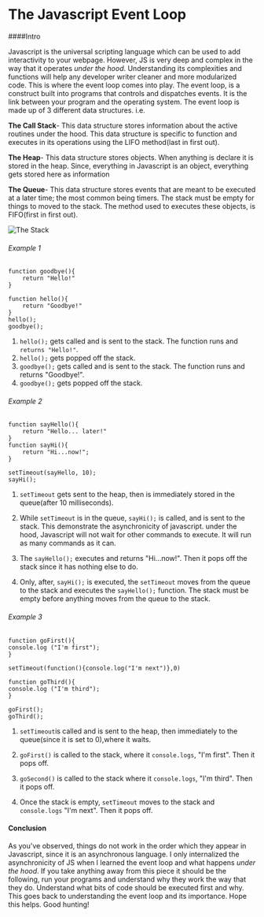The Javascript Event Loop
===
####Intro

Javascript is the universal scripting language which can be used to add interactivity to your webpage. However, JS is very deep and complex in the way that it operates *under the hood*. Understanding its complexities and functions will help any developer writer cleaner and more modularized code. This is where the event loop comes into play.
The event loop, is a construct built into programs that controls and dispatches events. It is the link between your program and the operating system. The event loop is made up of 3 different data structures. i.e.



**The Call Stack**- This data structure stores information about the active routines under the hood. This data structure is specific to function and executes in its operations using the LIFO method(last in first out).

**The Heap**- This data structure stores objects. When anything is declare it is stored in the heap. Since, everything in Javascript is an object, everything gets stored here as information

**The Queue**- This data structure stores events that are meant to be executed at a later time; the most common  being timers. The stack must be empty for things to moved to the stack. The method used to executes these objects, is FIFO(first in first out).

![The Stack](https://encrypted-tbn1.gstatic.com/images?q=tbn:ANd9GcRd8vnnxLXGD40oNqKPs7OYf0EuhHsFHKj0lnFN2rw_sfxPUdfPkQ)

###### Example 1
```
function goodbye(){
	return "Hello!"
}

function hello(){
	return "Goodbye!"
}
hello();
goodbye();
```
1. `hello();` gets called and is sent to the stack. The function runs and `returns "Hello!"`.
2. `hello();` gets popped off the stack.
3. `goodbye();` gets called and is sent to the stack. The function runs and returns "Goodbye!".
4. `goodbye();` gets popped off the stack.


###### Example 2
```
function sayHello(){
	return "Hello... later!"
}
function sayHi(){
	return "Hi...now!";
}

setTimeout(sayHello, 10);
sayHi();
```

1. `setTimeout` gets sent to the heap, then is immediately stored in the queue(after 10 milliseconds). 

2. While `setTimeout` is in the queue, `sayHi();` is called, and is sent to the stack. This demonstrate the asynchronicity of javascript. under the hood, Javascript will not wait for other commands to execute. It will run as many commands as it can. 

3. The `sayHello();` executes and returns "Hi...now!". Then it pops off the stack since it has nothing else to do. 

4. Only, after, `sayHi();` is executed, the `setTimeout` moves from the queue to the stack and executes the `sayHello();` function. The stack must be empty before anything moves from the queue to the stack.


###### Example 3
```
function goFirst(){
console.log ("I'm first");
}

setTimeout(function(){console.log("I'm next")},0)

function goThird(){
console.log ("I'm third");
}

goFirst();
goThird();
```

1. `setTimeout`is called and is sent to the heap, then immediately to the queue(since it is set to 0),where it waits.

2. `goFirst()` is called to the stack, where it `console.logs`, "I'm first". Then it pops off.

3. `goSecond()` is called to the stack where it `console.logs`, "I'm third". Then it pops off.

4. Once the stack is empty, `setTimeout` moves to the stack and `console.logs` "I'm next". Then it pops off. 


#### Conclusion

As you've observed, things do not work in the order which they appear in Javascript, since it is an asynchronous language. I only internalized the asynchronicity of JS when I learned the event loop and what happens *under the hood*. If you take anything away from this piece it should be the following, run your programs and understand why they work the way that they do. Understand what bits of code should be executed first and why. This goes back to understanding the event loop and its importance. Hope this helps. Good hunting!